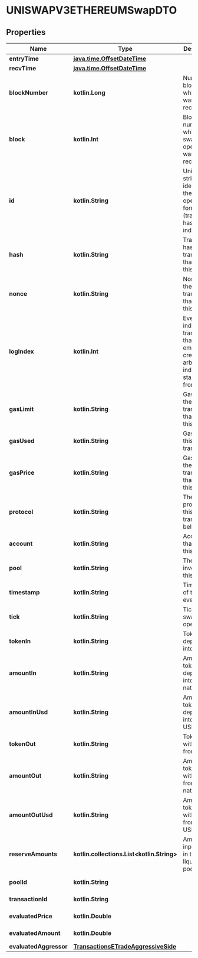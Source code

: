 
# UNISWAPV3ETHEREUMSwapDTO

## Properties
Name | Type | Description | Notes
------------ | ------------- | ------------- | -------------
**entryTime** | [**java.time.OffsetDateTime**](java.time.OffsetDateTime.md) |  |  [optional]
**recvTime** | [**java.time.OffsetDateTime**](java.time.OffsetDateTime.md) |  |  [optional]
**blockNumber** | **kotlin.Long** | Number of block in which entity was recorded. |  [optional]
**block** | **kotlin.Int** | Block number in which the swap operation was recorded. |  [optional]
**id** | **kotlin.String** | Unique string identifier of the swap operation, format: (transaction hash)-(log index). |  [optional]
**hash** | **kotlin.String** | Transaction hash of the transaction that emitted this event. |  [optional]
**nonce** | **kotlin.String** | Nonce of the transaction that emitted this event. |  [optional]
**logIndex** | **kotlin.Int** | Event log index. For transactions that don&#39;t emit event, create arbitrary index starting from 0. |  [optional]
**gasLimit** | **kotlin.String** | Gas limit of the transaction that emitted this event. |  [optional]
**gasUsed** | **kotlin.String** | Gas used in this transaction. |  [optional]
**gasPrice** | **kotlin.String** | Gas price of the transaction that emitted this event. |  [optional]
**protocol** | **kotlin.String** | The protocol this transaction belongs to. |  [optional]
**account** | **kotlin.String** | Account that emitted this event. |  [optional]
**pool** | **kotlin.String** | The pool involving this event. |  [optional]
**timestamp** | **kotlin.String** | Timestamp of this event. |  [optional]
**tick** | **kotlin.String** | Tick of the swap operation. |  [optional]
**tokenIn** | **kotlin.String** | Token deposited into pool. |  [optional]
**amountIn** | **kotlin.String** | Amount of token deposited into pool in native units. |  [optional]
**amountInUsd** | **kotlin.String** | Amount of token deposited into pool in USD. |  [optional]
**tokenOut** | **kotlin.String** | Token withdrawn from pool. |  [optional]
**amountOut** | **kotlin.String** | Amount of token withdrawn from pool in native units. |  [optional]
**amountOutUsd** | **kotlin.String** | Amount of token withdrawn from pool in USD. |  [optional]
**reserveAmounts** | **kotlin.collections.List&lt;kotlin.String&gt;** | Amount of input tokens in the liquidity pool. |  [optional]
**poolId** | **kotlin.String** |  |  [optional] [readonly]
**transactionId** | **kotlin.String** |  |  [optional] [readonly]
**evaluatedPrice** | **kotlin.Double** |  |  [optional] [readonly]
**evaluatedAmount** | **kotlin.Double** |  |  [optional] [readonly]
**evaluatedAggressor** | [**TransactionsETradeAggressiveSide**](TransactionsETradeAggressiveSide.md) |  |  [optional]



